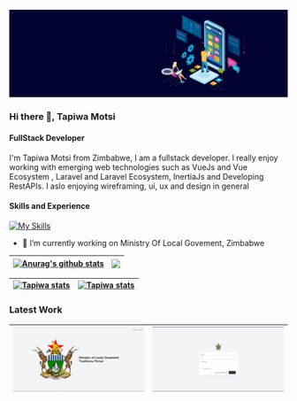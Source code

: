 ![FullStack Developer](https://github.com/Tapiwa-1/Tapiwa-1/blob/main/banner.jpg)
### Hi there 👋, Tapiwa Motsi
#### FullStack Developer

I'm Tapiwa Motsi from Zimbabwe, I am a fullstack developer. l really enjoy working with emerging web technologies such as VueJs and Vue Ecosystem , Laravel and Laravel Ecosystem, InertiaJs and Developing RestAPIs. I aslo enjoying wireframing, ui, ux and design in general

#### Skills and Experience
[![My Skills](https://skillicons.dev/icons?i=c,cpp,php,python,cs,laravel,tailwind,heroku,js,vue,postgres,sqlite,mysql&perline=13)]((https://github.com/Tapiwa-1))

- 🔭 I’m currently working on Ministry Of Local Govement, Zimbabwe


| <a href="https://github.com/anuraghazra/github-readme-stats"><img align="center" src="https://github-readme-stats.vercel.app/api?username=tapiwa-1&show_icons=true&include_all_commits=true&theme=buefy&hide_border=true" alt="Anurag's github stats" /></a> | <a href="https://github.com/anuraghazra/github-readme-stats"><img align="center" src="https://github-readme-stats.vercel.app/api/top-langs/?username=tapiwa-1&layout=compact&theme=buefy&hide_border=true" /></a> |
| ------------- | ------------- |

|[![Tapiwa stats](https://github-readme-stats.vercel.app/api/wakatime?username=tapiwa-1)](https://github.com/anuraghazra/github-readme-stats)|[![Tapiwa stats](https://github-readme-stats.vercel.app/api/wakatime?username=tapiwa-1)](https://github.com/anuraghazra/github-readme-stats)|
| ------------- | ------------- |

### Latest Work

| <img width="450" href="https://github.com/Tapiwa-1/localmlg" src="https://github.com/Tapiwa-1/Tapiwa-1/blob/main/home.JPG"/> | <img width="450" src="https://github.com/Tapiwa-1/Tapiwa-1/blob/main/login.JPG"/> |
| ------------- | ------------- |

